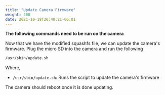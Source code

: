 ```yaml
---
title: "Update Camera Firmware"
weight: 400
date: 2021-10-18T20:48:21-06:01
---
```


**The following commands need to be run on the camera**

Now that we have the modified squashfs file, we can update the camera's firmware. Plug the micro SD into the camera and run the following
```sh
/usr/sbin/update.sh
```
Where,
- `/usr/sbin/update.sh`: Runs the script to update the camera's firmware

The camera should reboot once it is done updating.
